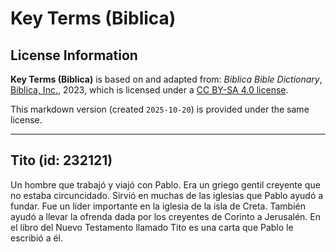 # Key Terms (Biblica)

## License Information

**Key Terms (Biblica)** is based on and adapted from: _Biblica Bible Dictionary_, [Biblica, Inc.](https://www.biblica.com/), 2023, which is licensed under a [CC BY-SA 4.0 license](https://creativecommons.org/licenses/by-sa/4.0/legalcode.en).

This markdown version (created `2025-10-20`) is provided under the same license.



--------------------------------

## Tito (id: 232121)

Un hombre que trabajó y viajó con Pablo. Era un griego gentil creyente que no estaba circuncidado. Sirvió en muchas de las iglesias que Pablo ayudó a fundar. Fue un líder importante en la iglesia de la isla de Creta. También ayudó a llevar la ofrenda dada por los creyentes de Corinto a Jerusalén. En el libro del Nuevo Testamento llamado Tito es una carta que Pablo le escribió a él.


